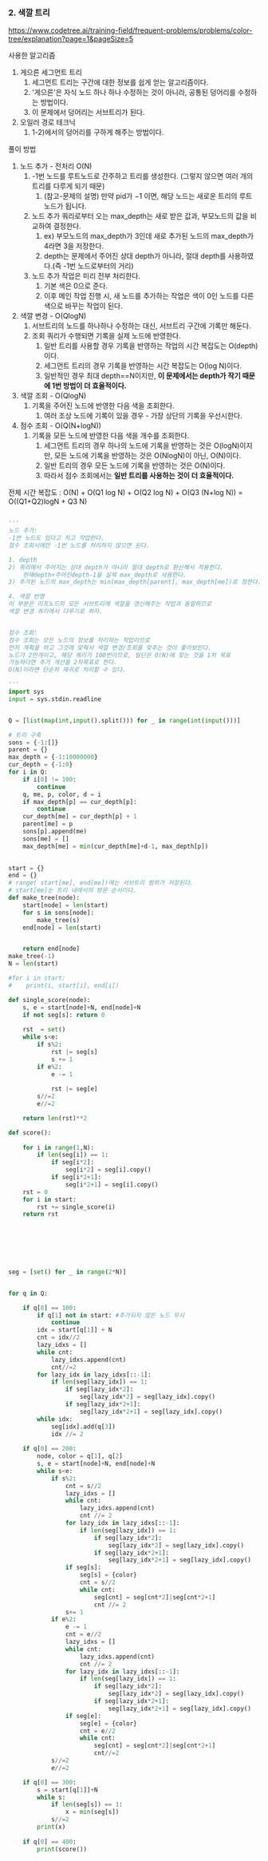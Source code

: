 ### 2. 색깔 트리
https://www.codetree.ai/training-field/frequent-problems/problems/color-tree/explanation?page=1&pageSize=5


사용한 알고리즘 <br>
1. 게으른 세그먼트 트리
   1. 세그먼트 트리는 구간에 대한 정보를 쉽게 얻는 알고리즘이다.
   2. '게으른'은 자식 노드 하나 하나 수정하는 것이 아니라, 공통된 덩어리를 수정하는 방법이다.
   3. 이 문제에서 덩어리는 서브트리가 된다.
2. 오일러 경로 테크닉
   1. 1-2)에서의 덩어리를 구하게 해주는 방법이다.

풀이 방법 <br>
1. 노드 추가 - 전처리 O(N)
   1. -1번 노드를 루트노드로 간주하고 트리를 생성한다. (그렇지 않으면 여러 개의 트리를 다루게 되기 때문)
      1. (참고-문제의 설명) 만약 pid가 −1 이면, 해당 노드는 새로운 트리의 루트 노드가 됩니다.
   2. 노드 추가 쿼리로부터 오는 max_depth는 새로 받은 값과, 부모노드의 값을 비교하여 결정한다.
      1. ex) 부모노드의 max_depth가 3인데 새로 추가된 노드의 max_depth가 4라면 3을 저장한다.
      2. depth는 문제에서 주어진 상대 depth가 아니라, 절대 depth를 사용하였다.(즉 -1번 노드로부터의 거리)
   3. 노드 추가 작업은 미리 전부 처리한다.
      1. 기본 색은 0으로 준다.
      2. 이후 메인 작업 진행 시, 새 노드를 추가하는 작업은 색이 0인 노드를 다른 색으로 바꾸는 작업이 된다.
2. 색깔 변경 - O(QlogN)
   1. 서브트리의 노드를 하나하나 수정하는 대신, 서브트리 구간에 기록만 해둔다.
   2. 조회 쿼리가 수행되면 기록을 실제 노드에 반영한다.
      1. 일반 트리를 사용할 경우 기록을 반영하는 작업의 시간 복잡도는 O(depth)이다.
      2. 세그먼트 트리의 경우 기록을 반영하는 시간 복잡도는 O(log N)이다.
      3. 일반적인 경우 최대 depth==N이지만, **이 문제에서는 depth가 작기 때문에 1번 방법이 더 효율적이다.**
3. 색깔 조회 - O(QlogN)
   1. 기록을 주어진 노드에 반영한 다음 색을 조회한다.
      1. 여러 조상 노드에 기록이 있을 경우 - 가장 상단의 기록을 우선시한다.
4. 점수 조회 - O(Q(N+logN))
   1. 기록을 모든 노드에 반영한 다음 색을 개수를 조회한다.
      1. 세그먼트 트리의 경우 하나의 노드에 기록을 반영하는 것은 O(logN)이지만, 모든 노드에 기록을 반영하는 것은 O(NlogN)이 아닌, O(N)이다.
      2. 일반 트리의 경우 모든 노드에 기록을 반영하는 것은 O(N)이다.
      3. 따라서 점수 조회에서는 **일반 트리를 사용하는 것이 더 효율적이다.**

전체 시간 복잡도 : O(N) + O(Q1 log N) + O(Q2 log N) + O(Q3 (N+log N)) = O((Q1+Q2)logN + Q3 N)

```python

'''
노드 추가:
-1번 노드도 있다고 치고 작업한다.
점수 조회시에만 -1번 노드를 처리하지 않으면 된다.

1. depth
2) 쿼리에서 주어지는 상대 depth가 아니라 절대 depth로 환산해서 적용한다.
    현재depth+주어진depth-1을 실제 max_depth로 사용한다.
3) 추가된 노드의 max_depth는 min(max_depth[parent], max_depth[me])로 정한다.

4. 색깔 반영
이 부분은 리프노드의 모든 서브트리에 색깔을 갱신해주는 작업과 동일하므로
색깔 변경 쿼리에서 다루기로 하자.


점수 조회:
점수 조회는 모든 노드의 정보를 처리하는 작업이므로
먼저 계획을 하고 그것에 맞춱서 색깔 변경/조회를 맞추는 것이 좋아보인다.
노드가 2만개이고, 해당 쿼리가 100번이므로, 일단은 O(N)에 찾는 것을 1차 목표
가능하다면 추가 개선을 2차목표로 한다.
O(N)이라면 단순히 재귀로 처리할 수 있다.

'''
import sys
input = sys.stdin.readline


Q = [list(map(int,input().split())) for _ in range(int(input()))]

# 트리 구축 
sons = {-1:[]}
parent = {}
max_depth = {-1:10000000}
cur_depth = {-1:0}
for i in Q:
    if i[0] != 100:
        continue
    q, me, p, color, d = i
    if max_depth[p] == cur_depth[p]:
        continue
    cur_depth[me] = cur_depth[p] + 1
    parent[me] = p
    sons[p].append(me)
    sons[me] = []
    max_depth[me] = min(cur_depth[me]+d-1, max_depth[p])
        

start = {}
end = {}
# range( start[me], end[me])에는 서브트리 범위가 저장된다.
# start[me]는 트리 내에서의 방문 순서이다.
def make_tree(node):
    start[node] = len(start)
    for s in sons[node]:
        make_tree(s)
    end[node] = len(start)


    return end[node]
make_tree(-1)
N = len(start)

#for i in start:
#    print(i, start[i], end[i])

def single_score(node):
    s, e = start[node]+N, end[node]+N
    if not seg[s]: return 0
    
    rst  = set()
    while s<e:
        if s%2:
            rst |= seg[s]
            s += 1
        if e%2:
            e -= 1
            
            rst |= seg[e]
        s//=2
        e//=2

    return len(rst)**2

def score():
    
    for i in range(1,N):
        if len(seg[i]) == 1:
            if seg[i*2]:
                seg[i*2] = seg[i].copy()
            if seg[i*2+1]:
                seg[i*2+1] = seg[i].copy()
    rst = 0
    for i in start:
        rst += single_score(i)
    return rst
            



    
        

seg = [set() for _ in range(2*N)]


for q in Q:

    if q[0] == 100:
        if q[1] not in start: #추가되지 않은 노드 무시
            continue
        idx = start[q[1]] + N
        cnt = idx//2
        lazy_idxs = []
        while cnt:
            lazy_idxs.append(cnt)
            cnt//=2
        for lazy_idx in lazy_idxs[::-1]:
            if len(seg[lazy_idx]) == 1:
                if seg[lazy_idx*2]:
                    seg[lazy_idx*2] = seg[lazy_idx].copy()
                if seg[lazy_idx*2+1]:
                    seg[lazy_idx*2+1] = seg[lazy_idx].copy()
        while idx:
            seg[idx].add(q[3])
            idx //= 2
        
    if q[0] == 200:
        node, color = q[1], q[2]
        s, e = start[node]+N, end[node]+N
        while s<e:
            if s%2:
                cnt = s//2
                lazy_idxs = []
                while cnt:
                    lazy_idxs.append(cnt)
                    cnt //= 2
                for lazy_idx in lazy_idxs[::-1]:
                    if len(seg[lazy_idx]) == 1:
                        if seg[lazy_idx*2]:
                            seg[lazy_idx*2] = seg[lazy_idx].copy()
                        if seg[lazy_idx*2+1]:
                            seg[lazy_idx*2+1] = seg[lazy_idx].copy()
                if seg[s]:
                    seg[s] = {color}
                    cnt = s//2
                    while cnt:
                        seg[cnt] = seg[cnt*2]|seg[cnt*2+1]
                        cnt //= 2
                s+= 1
            if e%2:
                e -= 1
                cnt = e//2
                lazy_idxs = []
                while cnt:
                    lazy_idxs.append(cnt)
                    cnt //= 2
                for lazy_idx in lazy_idxs[::-1]:
                    if len(seg[lazy_idx]) == 1:
                        if seg[lazy_idx*2]:
                            seg[lazy_idx*2] = seg[lazy_idx].copy()
                        if seg[lazy_idx*2+1]:
                            seg[lazy_idx*2+1] = seg[lazy_idx].copy()
                if seg[e]:
                    seg[e] = {color}
                    cnt = e//2
                    while cnt:
                        seg[cnt] = seg[cnt*2]|seg[cnt*2+1]
                        cnt//=2
            s//=2
            e//=2

    if q[0] == 300:
        s = start[q[1]]+N
        while s:
            if len(seg[s]) == 1:
                x = min(seg[s])
            s//=2
        print(x)
        
    if q[0] == 400:
        print(score())


```